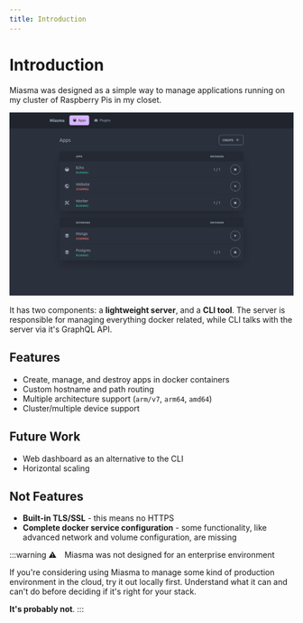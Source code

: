 ```yaml
---
title: Introduction
---
```


# Introduction

Miasma was designed as a simple way to manage applications running on my cluster of Raspberry Pis in my closet.

![UI](https://github.com/aklinker1/miasma/raw/main/.github/assets/ui.png)

It has two components: a **lightweight server**, and a **CLI tool**. The server is responsible for managing everything docker related, while CLI talks with the server via it's GraphQL API.

## Features

- Create, manage, and destroy apps in docker containers
- Custom hostname and path routing
- Multiple architecture support (`arm/v7`, `arm64`, `amd64`)
- Cluster/multiple device support

## Future Work

- Web dashboard as an alternative to the CLI
- Horizontal scaling

## Not Features

- **Built-in TLS/SSL** - this means no HTTPS
- **Complete docker service configuration** - some functionality, like advanced network and volume configuration, are missing

:::warning ⚠️&emsp;Miasma was not designed for an enterprise environment

If you're considering using Miasma to manage some kind of production environment in the cloud, try it out locally first. Understand what it can and can't do before deciding if it's right for your stack.

**It's probably not**.
:::
